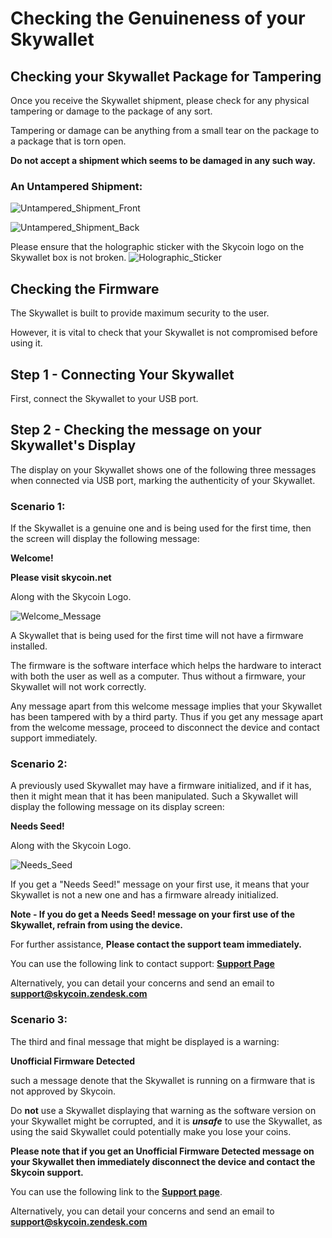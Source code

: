 # Checking the Genuineness of your Skywallet

## Checking your Skywallet Package for Tampering

Once you receive the Skywallet shipment, please check for any physical tampering or damage to the package of any sort.

Tampering or damage can be anything from a small tear on the package to a package that is torn open.

**Do not accept a shipment which seems to be damaged in any such way.**

### An Untampered Shipment:

![Untampered_Shipment_Front](https://github.com/sreekumar13/hardware-wallet-manual/blob/master/Skywallet-Untampered-Edit-Back-Side.jpg)

![Untampered_Shipment_Back](https://github.com/sreekumar13/hardware-wallet-manual/blob/master/Skywallet-Untampered-Edit-Front-Side.jpg)

Please ensure that the holographic sticker with the Skycoin logo on the Skywallet box is not broken.
![Holographic_Sticker](https://github.com/sreekumar13/hardware-wallet-manual/blob/master/Skywallet-Untampered-Edit-Sticker.jpg)

## Checking the Firmware

The Skywallet is built to provide maximum security to the user.

However, it is vital to check that your Skywallet is not compromised before using it.

## Step 1 - Connecting Your Skywallet

First, connect the Skywallet to your USB port.

## Step 2 - Checking the message on your Skywallet's Display

The display on your Skywallet shows one of the following three messages when connected via USB port, marking the authenticity of your Skywallet.

### Scenario 1:

If the Skywallet is a genuine one and is being used for the first time, then the screen will display the following message:

**Welcome!**

**Please visit skycoin.net** 

Along with the Skycoin Logo.

![Welcome_Message](https://github.com/sreekumar13/hardware-wallet-manual/blob/master/Skywallet%20Screen%20Mockup%20Edit_Skywallet%20Black_03.png)

A Skywallet that is being used for the first time will not have a firmware installed.

The firmware is the software interface which helps the hardware to interact with both the user as well as a computer. Thus without a firmware, your Skywallet will not work correctly.

Any message apart from this welcome message implies that your Skywallet has been tampered with by a third party. Thus if you get any message apart from the welcome message, proceed to disconnect the device and contact support immediately.

### Scenario 2:

A previously used Skywallet may have a firmware initialized, and if it has, then it might mean that it has been manipulated. Such a Skywallet will display the following message on its display screen:

**Needs Seed!**

Along with the Skycoin Logo.

![Needs_Seed](https://github.com/sreekumar13/hardware-wallet-manual/blob/master/Skywallet%20Screen%20Mockup%20Edit_Skywallet%20Black_04.png)

If you get a "Needs Seed!" message on your first use, it means that your Skywallet is not a new one and has a firmware already initialized.

**Note - If you do get a Needs Seed! message on your first use of the Skywallet, refrain from using the device.**

For further assistance, **Please contact the support team immediately.**

You can use the following link to contact support: **[Support Page](store.skycoin.net/pages/support)**

Alternatively, you can detail your concerns and send an email to **support@skycoin.zendesk.com**

### Scenario 3:

The third and final message that might be displayed is a warning:

**Unofficial Firmware Detected**

such a message denote that the Skywallet is running on a firmware that is not approved by Skycoin. 

Do **not** use a Skywallet displaying that warning as the software version on your Skywallet might be corrupted, and it is ***unsafe*** to use the Skywallet, as using the said Skywallet could potentially make you lose your coins.

<A picture showing the message Unofficial firmware detected>
  
**Please note that if you get an Unofficial Firmware Detected message on your Skywallet then immediately disconnect the device and contact the Skycoin support.**

You can use the following link to the **[Support page](store.skycoin.net/pages/support)**.

Alternatively, you can detail your concerns and send an email to **support@skycoin.zendesk.com**
